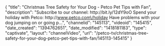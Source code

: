 {
    "title": "Christmas Tree Safety for Your Dog - Petco Pet Tips with Fan",
    "description": "Subscribe to our channel: http:\/\/bit.ly\/12dY9oO Spend your holiday with Petco: http:\/\/www.petco.com\/holiday Have problems with your dog jumping on or going p...",
    "channelid": "145113",
    "videoid": "145415",
    "date_created": "1394762651",
    "date_modified": "1418181183",
    "type": "captivate",
    "layout": "channelVideo",
    "url": "\/petco-tv\/christmas-tree-safety-for-your-dog-petco-pet-tips-with-fan\/145113-145415"
}